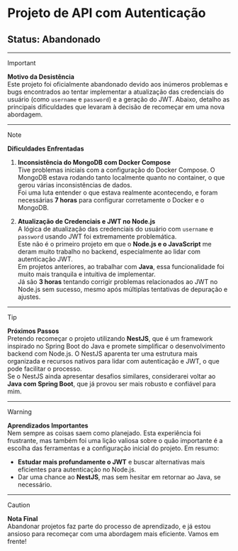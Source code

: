 # Projeto de API com Autenticação

## Status: **Abandonado**

---

> [!IMPORTANT]
> **Motivo da Desistência**  
> Este projeto foi oficialmente abandonado devido aos inúmeros problemas e bugs encontrados ao tentar implementar a atualização das credenciais do usuário (como `username` e `password`) e a geração do JWT. Abaixo, detalho as principais dificuldades que levaram à decisão de recomeçar em uma nova abordagem.

---

> [!NOTE]
> **Dificuldades Enfrentadas**  
> 1. **Inconsistência do MongoDB com Docker Compose**  
>    Tive problemas iniciais com a configuração do Docker Compose. O MongoDB estava rodando tanto localmente quanto no container, o que gerou várias inconsistências de dados.  
>    Foi uma luta entender o que estava realmente acontecendo, e foram necessárias **7 horas** para configurar corretamente o Docker e o MongoDB.
>
> 2. **Atualização de Credenciais e JWT no Node.js**  
>    A lógica de atualização das credenciais do usuário com `username` e `password` usando JWT foi extremamente problemática.  
>    Este não é o primeiro projeto em que o **Node.js e o JavaScript** me deram muito trabalho no backend, especialmente ao lidar com autenticação JWT.  
>    Em projetos anteriores, ao trabalhar com **Java**, essa funcionalidade foi muito mais tranquila e intuitiva de implementar.  
>    Já são **3 horas** tentando corrigir problemas relacionados ao JWT no Node.js sem sucesso, mesmo após múltiplas tentativas de depuração e ajustes.

---

> [!TIP]
> **Próximos Passos**  
> Pretendo recomeçar o projeto utilizando **NestJS**, que é um framework inspirado no Spring Boot do Java e promete simplificar o desenvolvimento backend com Node.js. O NestJS aparenta ter uma estrutura mais organizada e recursos nativos para lidar com autenticação e JWT, o que pode facilitar o processo.  
> Se o NestJS ainda apresentar desafios similares, considerarei voltar ao **Java com Spring Boot**, que já provou ser mais robusto e confiável para mim.

---

> [!WARNING]
> **Aprendizados Importantes**  
> Nem sempre as coisas saem como planejado. Esta experiência foi frustrante, mas também foi uma lição valiosa sobre o quão importante é a escolha das ferramentas e a configuração inicial do projeto. Em resumo:
> - **Estudar mais profundamente o JWT** e buscar alternativas mais eficientes para autenticação no Node.js.
> - Dar uma chance ao **NestJS**, mas sem hesitar em retornar ao Java, se necessário.

---

> [!CAUTION]
> **Nota Final**  
> Abandonar projetos faz parte do processo de aprendizado, e já estou ansioso para recomeçar com uma abordagem mais eficiente. Vamos em frente!
